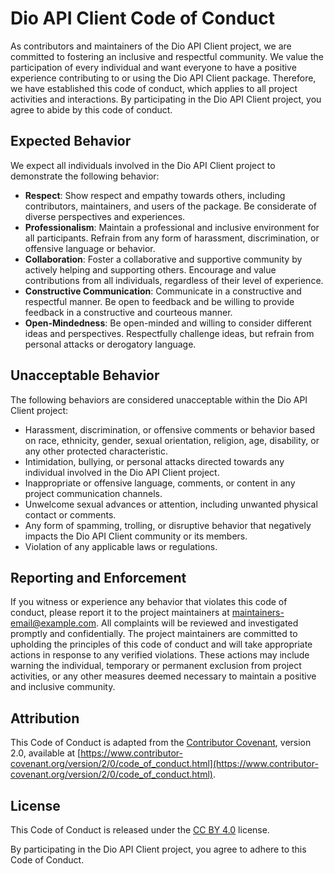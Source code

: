 # Dio API Client Code of Conduct

As contributors and maintainers of the Dio API Client project, we are committed to fostering an inclusive and respectful community. We value the participation of every individual and want everyone to have a positive experience contributing to or using the Dio API Client package. Therefore, we have established this code of conduct, which applies to all project activities and interactions. By participating in the Dio API Client project, you agree to abide by this code of conduct.

## Expected Behavior

We expect all individuals involved in the Dio API Client project to demonstrate the following behavior:

- **Respect**: Show respect and empathy towards others, including contributors, maintainers, and users of the package. Be considerate of diverse perspectives and experiences.
- **Professionalism**: Maintain a professional and inclusive environment for all participants. Refrain from any form of harassment, discrimination, or offensive language or behavior.
- **Collaboration**: Foster a collaborative and supportive community by actively helping and supporting others. Encourage and value contributions from all individuals, regardless of their level of experience.
- **Constructive Communication**: Communicate in a constructive and respectful manner. Be open to feedback and be willing to provide feedback in a constructive and courteous manner.
- **Open-Mindedness**: Be open-minded and willing to consider different ideas and perspectives. Respectfully challenge ideas, but refrain from personal attacks or derogatory language.

## Unacceptable Behavior

The following behaviors are considered unacceptable within the Dio API Client project:

- Harassment, discrimination, or offensive comments or behavior based on race, ethnicity, gender, sexual orientation, religion, age, disability, or any other protected characteristic.
- Intimidation, bullying, or personal attacks directed towards any individual involved in the Dio API Client project.
- Inappropriate or offensive language, comments, or content in any project communication channels.
- Unwelcome sexual advances or attention, including unwanted physical contact or comments.
- Any form of spamming, trolling, or disruptive behavior that negatively impacts the Dio API Client community or its members.
- Violation of any applicable laws or regulations.

## Reporting and Enforcement

If you witness or experience any behavior that violates this code of conduct, please report it to the project maintainers at [maintainers-email@example.com](mailto:maintainers-email@example.com). All complaints will be reviewed and investigated promptly and confidentially. The project maintainers are committed to upholding the principles of this code of conduct and will take appropriate actions in response to any verified violations. These actions may include warning the individual, temporary or permanent exclusion from project activities, or any other measures deemed necessary to maintain a positive and inclusive community.

## Attribution

This Code of Conduct is adapted from the [Contributor Covenant](https://www.contributor-covenant.org), version 2.0, available at [https://www.contributor-covenant.org/version/2/0/code_of_conduct.html](https://www.contributor-covenant.org/version/2/0/code_of_conduct.html).

## License

This Code of Conduct is released under the [CC BY 4.0](https://creativecommons.org/licenses/by/4.0/) license.

By participating in the Dio API Client project, you agree to adhere to this Code of Conduct.